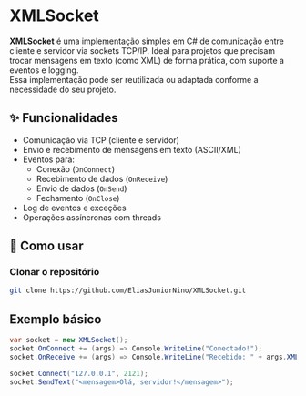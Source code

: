 # XMLSocket

**XMLSocket** é uma implementação simples em C# de comunicação entre cliente e servidor via sockets TCP/IP. Ideal para projetos que precisam trocar mensagens em texto (como XML) de forma prática, com suporte a eventos e logging.  
Essa implementação pode ser reutilizada ou adaptada conforme a necessidade do seu projeto.

## ✨ Funcionalidades

- Comunicação via TCP (cliente e servidor)
- Envio e recebimento de mensagens em texto (ASCII/XML)
- Eventos para:
  - Conexão (`OnConnect`)
  - Recebimento de dados (`OnReceive`)
  - Envio de dados (`OnSend`)
  - Fechamento (`OnClose`)
- Log de eventos e exceções
- Operações assíncronas com threads

## 🚀 Como usar

### Clonar o repositório

```bash
git clone https://github.com/EliasJuniorNino/XMLSocket.git
```

## Exemplo básico
```c#
var socket = new XMLSocket();
socket.OnConnect += (args) => Console.WriteLine("Conectado!");
socket.OnReceive += (args) => Console.WriteLine("Recebido: " + args.XML);

socket.Connect("127.0.0.1", 2121);
socket.SendText("<mensagem>Olá, servidor!</mensagem>");
```
